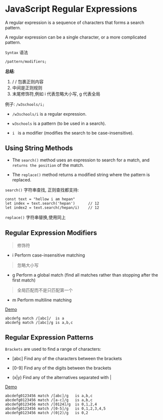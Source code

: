 # JavaScript Regular Expressions

A regular expression is a sequence of characters that forms a search pattern.

A regular expression can be a single character, or a more complicated pattern.

`Syntax` 语法

```
/pattern/modifiers;
```

**总结**:
1. / / 包裹正则内容
2. 中间是正则规则
3. 末尾修饰符,例如 i 代表忽略大小写, g 代表全局

例子: `/w3schools/i;`

- `/w3schools/i`   is a regular expression.

- `w3schools`  is a pattern (to be used in a search).

- `i ` is a modifier (modifies the search to be case-insensitive).


## Using String Methods

- The `search()` method uses an expression to search for a match, and `returns the position` of the match.

- The `replace()` method returns a modified string where the pattern is replaced.

`search()` 字符串查找, 正则查找都支持:
```
const text = "hellow i am hepan"
let index = text.search('hepan')      // 12
let index2 = text.search(/hepan/i)    // 12
```

`replace()` 字符串替换,使用同上


## Regular Expression Modifiers

> 修饰符

- i	Perform case-insensitive matching	
> 忽略大小写

- g	Perform a global match (find all matches rather than stopping after the first match)	
> 全局匹配而不是只匹配第一个

- m	Perform multiline matching

[Demo](demo/js_reg.html)

```
abcdefg match /[abc]/  is a
abcdefg match /[abc]/g is a,b,c
```

## Regular Expression Patterns

`Brackets` are used to find a range of characters:

- [abc]	Find any of the characters between the brackets

- [0-9]	Find any of the digits between the brackets
  
- (x|y)	Find any of the alternatives separated with |

[Demo](demo/js_reg.html)

```
abcdefg0123456 match /[abc]/g   is a,b,c
abcdefg0123456 match /[a-c]/g   is a,b,c
abcdefg0123456 match /[0124]/g  is 0,1,2,4
abcdefg0123456 match /[0-5]/g   is 0,1,2,3,4,5
abcdefg0123456 match /(0|2)/g   is 0,2
``` 

